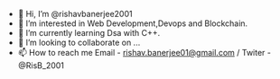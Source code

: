 - 👋 Hi, I’m @rishavbanerjee2001
- 👀 I’m interested in Web Development,Devops and Blockchain.
- 🌱 I’m currently learning Dsa with C++.
- 💞️ I’m looking to collaborate on ...
- 📫 How to reach me Email - rishav.banerjee01@gmail.com / Twiter - @RisB_2001

<!---
rishavbanerjee2001/rishavbanerjee2001 is a ✨ special ✨ repository because its `README.md` (this file) appears on your GitHub profile.
You can click the Preview link to take a look at your changes.
--->
